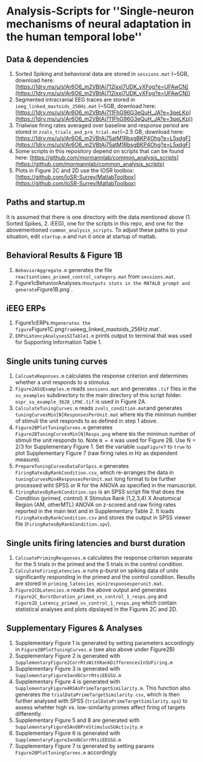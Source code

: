 # Analysis-Scripts for ''Single-neuron mechanisms of neural adaptation in the human temporal lobe''

## Data & dependencies
1. Sorted Spiking and behavioral data are stored in `sessions.mat` (~5GB, download here: [https://1drv.ms/u/s!Ar6O6_m2VBtAj712lxxl7UDK_yXFog?e=UFAwCN](https://1drv.ms/u/s!Ar6O6_m2VBtAj712lxxl7UDK_yXFog?e=UFAwCN))
2. Segmented intracranial EEG traces are stored in `ieeg_linked_mastoids_256Hz.mat` (~5GB, download here: [https://1drv.ms/u/s!Ar6O6_m2VBtAj711FhG96G3eQuH_JA?e=3qeLKp](https://1drv.ms/u/s!Ar6O6_m2VBtAj711FhG96G3eQuH_JA?e=3qeLKp))  
3. Trialwise firing rates averaged over baseline and response period are stored in `zvals_trials_and_pre_trial.mat`(~2.5 GB, download here: [https://1drv.ms/u/s!Ar6O6_m2VBtAj75atM1RbsgBKP4Ohg?e=L5xdgF](https://1drv.ms/u/s!Ar6O6_m2VBtAj75atM1RbsgBKP4Ohg?e=L5xdgF)
3. Some scripts in this repository depend on scripts that can be found here: [https://github.com/mormannlab/common_analysis_scripts](https://github.com/mormannlab/common_analysis_scripts)
4. Plots in Figure 2C and 2D use the IOSR toolbox: [https://github.com/IoSR-Surrey/MatlabToolbox](https://github.com/IoSR-Surrey/MatlabToolbox)

## Paths and startup.m
It is assumed that there is one directory with the data mentioned above (1. Sorted Spikes, 2. iEEG), one for the scripts in this repo, and one for the abovementioned `common_analysis_scripts`. To adjust these paths to your situation, edit `startup.m` and run it once at startup of matlab.

## Behavioral Results & Figure 1B
1. `BehaviorAggregate.m` generates the file `reactiontimes_primed_control_category.mat` from `sessions.mat`.
2. Figure1cBehaviorAnalyses.m` outputs stats in the MATALB prompt and generate `Figure1B.png`.

## iEEG ERPs
1. Figure1cERPs.m` generates the figure `Figure1C.png` from `ieeg_linked_mastoids_256Hz.mat`.
2. `ERPsLatencyAnalysesSITable1.m` prints output to terminal that was used for Supporting Information Table 1. 

## Single units tuning curves
1. `CalcuateReponses.m` calculates the response criterion and determines whether a unit responds to a stimulus. 
2. `Figure2ASUExamples.m` reads `sessions.mat` and generates `.tif` files in the `su_examples` subdirectory to the main directory of this script folder. `ospr_su_example_3628_LPHC.tif` is used in Figure 2A. 
3. `CalculateTuningCurves.m` reads `zvals_condition.mat`and generates `tuningCurvesMin[N]ResponsesPerUnit.mat` where `N`is the minimun number of stimuli the unit responds to as defined in step 1 above.
4. `Figure2BPlotTuningCurves.m` generates  `Figure2BTuningCurvesMin[N]Resps.png` where `N`is the minimun number of stimuli the unit responds to. Note `N = 4` was used for Figure 2B. Use N = 2/3 for Supplementary Figure 1. Set the variable `suppFigure7` to `true` to plot Supplementary Figure 7 (raw firing rates in Hz as dependent measure).
5. `PrepareTuningCurvesDataForSpss.m` generates `FiringRatesByRankCondition.csv`, which re-arranges the data in `tuningCurvesMin4ResponsesPerUnit.mat` long format to be further processed wiht SPSS or R for the ANOVA as specified in the manuscript.
6. `firingRatesByRankCondition.sps` is an SPSS script file that does the Condition (primed, control) X Stimulus Rank (1,2,3,4) X Anatomical Region (AM, otherMTL) ANOVA on z-scored and raw firing rates reported in the main text and in Supplementary Table 2. It loads `FiringRatesByRankCondition.csv` and stores the output in SPSS viewer file (`FiringRatesByRankCondition.spv`).

## Single units firing latencies and burst duration
1. `CalcuatePrimingResponses.m` calculates the response criterion separate for the 5 trials in the primed and the 5 trials in the control condition. 
2. `CalculateFiringLatencies.m` runs p-burst on spiking data of units significantly responding in the primed and the control condition. Results are stored in `priming_latencies_min1responsesperunit.mat`.
3. `Figure2CDLatencies.m` reads the above output and generates `Figure2C_BurstDuration_primed_vs_control_1_resps.png` and `Figure2D_Latency_primed_vs_control_1_resps.png` which contain statistical analyses and plots dipslayed in the Figures 2C and 2D. 

## Supplementary Figures & Analyses
1. Supplementary Figure 1 is generated by setting parameters accordingly in `Figure2BPlotTuningCurves.m` (see also above under Figure2B)
2. Supplementary Figure 2 is generated with `SupplementaryFigure2CorrRtsWithRankDifferencesInSUFiring.m`
3. Supplementary Figure 3 is generated with `SupplementaryFigure3and6CorrRtsiEEGSU.m`
4. Supplementary Figure 4 is generated with `SupplementaryFigure4RSAsPrimeTargetSimilarity.m`. This function also generates the `trialDataPrimeTargetSimilarity.csv`, which is then further analysed with SPSS (`trialDataPrimeTargetSimilarity.sps`) to assess whehter high vs. low-similarity primes affect firing of targets differently.
5. Supplementary Figure 5 and 8 are generated with `SupplementaryFigure5And8PreStimulusSUActivity.m`
6. Supplementary Figure 6 is generated with `SupplementaryFigure3and6CorrRtsiEEGSU.m`
7. Supplementary Figure 7 is generated by setting params `Figure2BPlotTuningCurves.m` accordingly

